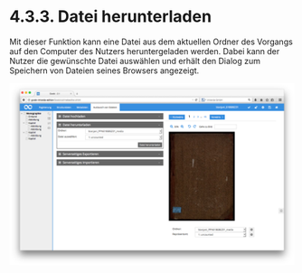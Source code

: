 # 4.3.3. Datei herunterladen

Mit dieser Funktion kann eine Datei aus dem aktuellen Ordner des Vorgangs auf den Computer des Nutzers heruntergeladen werden. Dabei kann der Nutzer die gewünschte Datei auswählen und erhält den Dialog zum Speichern von Dateien seines Browsers angezeigt.

![Datei herunterladen](../../../.gitbook/assets/55d.png)

